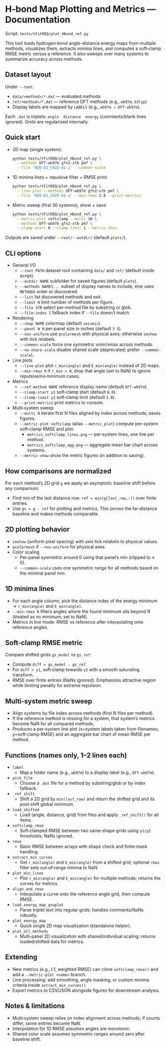 # H‑bond Map Plotting and Metrics — Documentation

Script: `tests/tFitREQ/plot_Hbond_ref.py`

This tool loads hydrogen‑bond angle–distance energy maps from multiple methods, visualizes them, extracts minima lines, and computes a soft‑clamp RMSE metric versus a reference. It also sweeps over many systems to summarize accuracy across methods.


## Dataset layout
Under `--root`:
- `data/<method>/*.dat` — evaluated methods
- `ref/<method>/*.dat` — reference DFT methods (e.g., `wb97m`, `b3lyp`)
- Display labels are mapped by `LABELS` (e.g., `wb97m → DFT-wb97m`).

Each `.dat` is triplets: `angle  distance  energy` (comments/blank lines ignored). Grids are regularized internally.


## Quick start
- 2D map (single system):
  ```bash
  python tests/tFitREQ/plot_Hbond_ref.py \
    --methods DFT-wb97m gfn2-xtb pm7 \
    --file 'H2O-D1_CH2O-A1-z' --common-scale
  ```
- 1D minima lines + repulsive filter + RMSE print:
  ```bash
  python tests/tFitREQ/plot_Hbond_ref.py \
    --line-plot --methods DFT-wb97m gfn2-xtb pm7 \
    --file 'H2O-D1_CH2O-A1-z' --min-rmax 2.8 --print-metrics
  ```
- Metric sweep (first 30 systems), show + save:
  ```bash
  python tests/tFitREQ/plot_Hbond_ref.py \
    --metric-plot softclamp --multi 30 \
    --methods DFT-wb97m gfn2-xtb pm7 \
    --clamp-start 0 --clamp-limit 1 --metric-show
  ```
Outputs are saved under `--root/--outdir/` (default `plots/`).


## CLI options
- General I/O
  - `--root PATH` dataset root containing `data/` and `ref/` (default inside script).
  - `--outdir NAME` subfolder for saved figures (default `plots`).
  - `--methods NAMES...` subset of display names to include; else uses `METHODS` order or discovered.
  - `--list` list discovered methods and exit.
  - `--limit N` limit number of methods per figure.
  - `--file STR` select per‑method file by substring or glob.
  - `--file-index I` fallback index if `--file` doesn’t match.
- Rendering
  - `--cmap NAME` colormap (default `seismic`).
  - `--panel W H` per‑panel size in inches (default `3 5`).
  - `--non-uniform` use `pcolormesh` with physical axes; otherwise `imshow` with tick relabels.
  - `--common-scale` force one symmetric vmin/vmax across methods.
  - `--no-share-scale` disable shared scale (deprecated; prefer `--common-scale`).
- Line plots
  - `--line-plot` plot `r_min(angle)` and `E_min(angle)` instead of 2D maps.
  - `--min-rmax R` if `r_min > R`, drop that angle (set to NaN) to ignore repulsive/no‑minimum cases.
- Metrics
  - `--ref-method NAME` reference display name (default `DFT-wb97m`).
  - `--clamp-start y1` soft‑clamp start (default `0.0`).
  - `--clamp-limit y2` soft‑clamp limit (default `1.0`).
  - `--print-metrics` print metrics to console.
- Multi‑system sweep
  - `--multi N` iterate first N files aligned by index across methods; saves figures.
  - `--metric-plot softclamp` (alias `--metric_plot`) compute per‑system soft‑clamp RMSE and plot:
    - `metrics_softclamp_lines.png` — per‑system lines, one line per method.
    - `metrics_softclamp_agg.png` — aggregate mean bar chart across systems.
  - `--metric-show` show the metric figures (in addition to saving).


## How comparisons are normalized
For each method’s 2D grid `g` we apply an asymptotic baseline shift before any comparison:
- Find min of the last distance row: `ref = min(g[last_row,:])` over finite entries.
- Use `gs = g - ref` for plotting and metrics.
This zeroes the far‑distance baseline and makes methods comparable.


## 2D plotting behavior
- `imshow` (uniform pixel spacing) with axis tick relabels to physical values.
- `pcolormesh` if `--non-uniform` for physical axes.
- Color scaling
  - Per‑panel symmetric around 0 using that panel’s min (clipped to ≤ 0).
  - `--common-scale` uses one symmetric range for all methods based on the minimal panel min.


## 1D minima lines
- For each angle column, pick the distance index of the energy minimum → `r_min(angle)` and `E_min(angle)`.
- `--min-rmax R` filters angles where the found minimum sits beyond R (treated as no minimum; set to NaN).
- Metrics in line mode: RMSE vs reference after interpolating onto reference angles.


## Soft‑clamp RMSE metric
Compare shifted grids `gs_model` vs `gs_ref`:
- Compute `diff = gs_model - gs_ref`.
- For `diff > y1`, soft‑clamp towards `y2` with a smooth saturating transform.
- RMSE over finite entries (NaNs ignored). Emphasizes attractive region while limiting penalty for extreme repulsion.


## Multi‑system metric sweep
- Align systems by file index across methods (first N files per method).
- If the reference method is missing for a system, that system’s metrics become NaN for all compared methods.
- Produces a per‑system line plot (x=system labels taken from filenames; y=soft‑clamp RMSE) and an aggregate bar chart of mean RMSE per method.


## Functions (names only, 1–2 lines each)
- `label`
  - Map a folder name (e.g., `wb97m`) to a display label (e.g., `DFT-wb97m`).
- `pick_file`
  - Choose a `.dat` file for a method by substring/glob or by index fallback.
- `_ref_shift`
  - Shift a 2D grid by `min(last_row)` and return the shifted grid and its post‑shift global minimum.
- `load_shifted`
  - Load (angle, distance, grid) from files and apply `_ref_shift()` for all items.
- `softclamp_rmse`
  - Soft‑clamped RMSE between two same‑shape grids using `y1/y2` thresholds; NaNs ignored.
- `rmse`
  - Basic RMSE between arrays with shape check and finite‑mask handling.
- `extract_min_curves`
  - Get `r_min(angle)` and `E_min(angle)` from a shifted grid; optional `rmax` filter sets out‑of‑range minima to NaN.
- `plot_min_lines`
  - Plot `r_min(angle)` and `E_min(angle)` for multiple methods; returns the curves for metrics.
- `align_and_rmse`
  - Interpolate a curve onto the reference angle grid, then compute RMSE.
- `load_energy_map_gnuplot`
  - Parse triplet text into regular grids; handles comments/NaNs robustly.
- `plot_energy_map`
  - Quick single 2D map visualization (standalone helper).
- `plot_all_methods`
  - Multi‑panel 2D visualization with shared/individual scaling; returns loaded/shifted data for metrics.


## Extending
- New metrics (e.g., L1, weighted RMSE) can clone `softclamp_rmse()` and add a `--metric-plot <name>` branch.
- Line processing: add smoothing, angle masking, or custom minima criteria inside `extract_min_curves()`.
- Export metrics to CSV/JSON alongside figures for downstream analysis.


## Notes & limitations
- Multi‑system sweep relies on index alignment across methods; if counts differ, some entries become NaN.
- Interpolation for 1D RMSE assumes angles are monotonic.
- Shared color scale assumes symmetric ranges around zero after baseline shift.
